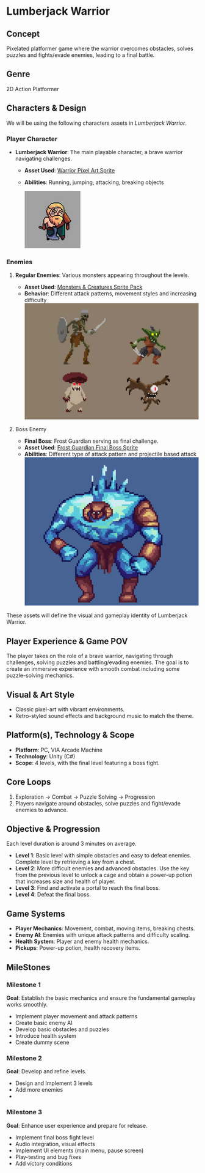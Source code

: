 ﻿# **Lumberjack Warrior**

## **Concept**

Pixelated platformer game where the warrior overcomes obstacles, solves puzzles and fights/evade enemies, leading to a final
battle.

## Genre

2D Action Platformer

## Characters & Design

We will be using the following characters assets in *Lumberjack Warrior*.

### Player Character

- **Lumberjack Warrior**: The main playable character, a brave warrior navigating challenges.
    - **Asset Used**: [Warrior Pixel Art Sprite](https://craftpix.net/freebies/free-warrior-pixel-art-sprite-sheets/)
    - **Abilities**: Running, jumping, attacking, breaking objects
  
      ![Character.png](Character.png)

### Enemies

1. **Regular Enemies**: Various monsters appearing throughout the levels.
    - **Asset Used**: [Monsters & Creatures Sprite Pack](https://assetstore.unity.com/packages/2d/characters/monsters-creatures-fantasy-167949)
    - **Behavior**: Different attack patterns, movement styles and increasing difficulty
    ![Enemies.png](Enemies.png)

2. Boss Enemy
    - **Final Boss**: Frost Guardian serving as final challenge.
    - **Asset Used**: [Frost Guardian Final Boss Sprite](https://chierit.itch.io/boss-frost-guardian)
    - **Abilities**: Different type of attack pattern and projectile based attack
    ![Final boss.png](Final%20boss.png)   

These assets will define the visual and gameplay identity of Lumberjack Warrior.

## Player Experience & Game POV

The player takes on the role of a brave warrior, navigating through challenges, solving puzzles and battling/evading enemies.
The goal is to create an immersive experience with smooth combat including some puzzle-solving mechanics.

## Visual & Art Style

- Classic pixel-art with vibrant environments.
- Retro-styled sound effects and background music to match the theme.

## Platform(s), Technology & Scope

- **Platform**: PC, VIA Arcade Machine
- **Technology**: Unity (C#)
- **Scope**: 4 levels, with the final level featuring a boss fight.

## Core Loops

1. Exploration → Combat → Puzzle Solving → Progression
2. Players navigate around obstacles, solve puzzles and fight/evade enemies to advance.

## Objective & Progression
Each level duration is around 3 minutes on average.

- **Level 1**: Basic level with simple obstacles and easy to defeat enemies. Complete level by retrieving a key from a chest.
- **Level 2**: More difficult enemies and advanced obstacles. Use the key from the previous level to unlock a cage and
  obtain a power-up potion that increases size and health of player.
- **Level 3**: Find and activate a portal to reach the final boss.
- **Level 4**: Defeat the final boss.

## Game Systems

- **Player Mechanics**: Movement, combat, moving items, breaking chests.
- **Enemy AI**: Enemies with unique attack patterns and difficulty scaling.
- **Health System**: Player and enemy health mechanics.
- **Pickups**: Power-up potion, health recovery items.

## MileStones

### Milestone 1

**Goal**: Establish the basic mechanics and ensure the fundamental gameplay works smoothly.

- Implement player movement and attack patterns
- Create basic enemy AI
- Develop basic obstacles and puzzles
- Introduce health system
- Create dummy scene

### Milestone 2

**Goal**: Develop and refine levels.

- Design and Implement 3 levels
- Add more enemies
- 
### Milestone 3

**Goal**: Enhance user experience and prepare for release.

- Implement final boss fight level
- Audio integration, visual effects
- Implement UI elements (main menu, pause screen)
- Play-testing and bug fixes
- Add victory conditions
